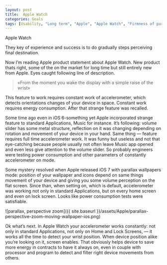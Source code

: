 ```yaml
---
layout: post
title:  Apple Watch
categories: Goals
tags: [Usability, "Long term", "Apple", "Apple Watch", "Firmness of purpose"]
---
```

Apple Watch

They key of experience and success is to do gradually steps perceiving final destination.

Now I’m reading Apple product statement about Apple Watch. New product thats right, some of the on the market for long time but still entirely new from Apple. Eyes caught following line of description.

>«From the moment you wake the display with a simple raise of the wrist» 

This feature to work requires constant work of accelerometer, which detects orientations changes of your device in space. Constant work requires energy consumption. After that strange feature was recalled. 

Some time ago even in iOS 6-something yet Apple incorporated strange feature to standard Applications, Music for instance. It’s following: volume slider has some metal structure, reflection on it was changing depending on rotation and movement of your device in your hand. Same thing — feature requires full time accelerometer work. It was funny but useless and not that eye-catching because people usually not often leave Music app opened and even less give attention to the volume slider. So probably engineers were testing power consumption and other parameters of constantly accelerometer on mode. 

Some mystery resolved when Apple released iOS 7 with parallax wallpapers mode: position of your wallpaper and icons depend on same things movement of your device and giving you some volume perception on the flat screen. Since than, when setting on, which is default, accelerometer was working not only in standard Applications, but on every home screen and even on lock screen. Looks like power consumption tests were satisfiable.

![parallax, perspective zoom]({{ site.baseurl }}/assets/Apple/parallax-perspective-zoom-moving-wallpaper-ios.png)

Ok what’s next. In Apple Watch your accelerometer works constantly: not only in standard Applications, not only on Home and Lock Screens, — it works all the time to detect your wrist position. When device position alike you’re looking on it, screen enables. That obviously helps device to save more energy in contracts to have it always on, even in couple with processor and program to detect and filter right device movements from others.

